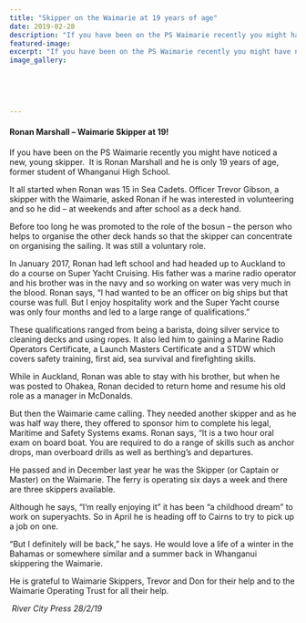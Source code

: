 ```yaml
---
title: "Skipper on the Waimarie at 19 years of age"
date: 2019-02-28
description: "If you have been on the PS Waimarie recently you might have noticed a new, young skipper. It is Ronan Marshall, age 19!"
featured-image: 
excerpt: "If you have been on the PS Waimarie recently you might have noticed a new, young skipper. It is Ronan Marshall, age 19!"
image_gallery:
    
    
    
    
    
---
```


<h4>Ronan Marshall &ndash; Waimarie Skipper at 19!</h4>
<p>If you have been on the PS Waimarie recently you might have noticed a new, young skipper.&nbsp; It is Ronan Marshall and he is only 19 years of age, former student of Whanganui High School.</p>
<p>It all started when Ronan was 15 in Sea Cadets. Officer Trevor Gibson, a skipper with the Waimarie, asked Ronan if he was interested in volunteering and so he did &ndash; at weekends and after school as a deck hand.</p>
<p>Before too long he was promoted to the role of the bosun &ndash; the person who helps to org<span class="text_exposed_show">anise the other deck hands so that the skipper can concentrate on organising the sailing. It was still a voluntary role.<br /></span></p>
<p><span class="text_exposed_show">In January 2017, Ronan had left school and had headed up to Auckland to do a course on Super Yacht Cruising. His father was a marine radio operator and his brother was in the navy and so working on water was very much in the blood. Ronan says, &ldquo;I had wanted to be an officer on big ships but that course was full. But I enjoy hospitality work and the Super Yacht course was only four months and led to a large range of qualifications.&rdquo;<br /></span></p>
<p><span class="text_exposed_show">These qualifications ranged from being a barista, doing silver service to cleaning decks and using ropes. It also led him to gaining a Marine Radio Operators Certificate, a Launch Masters Certificate and a STDW which covers safety training, first aid, sea survival and firefighting skills.<br /></span></p>
<p><span class="text_exposed_show">While in Auckland, Ronan was able to stay with his brother, but when he was posted to Ohakea, Ronan decided to return home and resume his old role as a manager in McDonalds.<br /></span></p>
<p><span class="text_exposed_show">But then the Waimarie came calling. They needed another skipper and as he was half way there, they offered to sponsor him to complete his legal, Maritime and Safety Systems exams. Ronan says, &ldquo;It is a two hour oral exam on board boat. You are required to do a range of skills such as anchor drops, man overboard drills as well as berthing&rsquo;s and departures.<br /></span></p>
<p><span class="text_exposed_show">He passed and in December last year he was the Skipper (or Captain or Master) on the Waimarie. The ferry is operating six days a week and there are three skippers available.<br /></span></p>
<p><span class="text_exposed_show">Although he says, &ldquo;I&rsquo;m really enjoying it&rdquo; it has been &ldquo;a childhood dream&rdquo; to work on superyachts. So in April he is heading off to Cairns to try to pick up a job on one.<br /></span></p>
<p><span class="text_exposed_show">&ldquo;But I definitely will be back,&rdquo; he says. He would love a life of a winter in the Bahamas or somewhere similar and a summer back in Whanganui skippering the Waimarie.<br /></span></p>
<p><span class="text_exposed_show">He is grateful to Waimarie Skippers, Trevor and Don for their help and to the Waimarie Operating Trust for all their help.</span></p>
<p><em><span class="text_exposed_show">&nbsp;River City Press 28/2/19</span></em></p>

